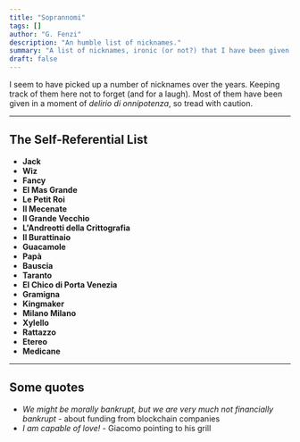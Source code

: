 ```yaml
---
title: "Soprannomi"
tags: []
author: "G. Fenzi"
description: "An humble list of nicknames."
summary: "A list of nicknames, ironic (or not?) that I have been given over the years." 
draft: false
---
```


I seem to have picked up a number of nicknames over the years. Keeping track of them here not to forget (and for a laugh). Most of them have been given in a moment of _delirio di onnipotenza_, so tread with caution. 

---
## The Self-Referential List
- **Jack**
- **Wiz**
- **Fancy**
- **El Mas Grande**
- **Le Petit Roi**
- **Il Mecenate**
- **Il Grande Vecchio**
- **L'Andreotti della Crittografia**
- **Il Burattinaio**
- **Guacamole**
- **Papà**
- **Bauscia**
- **Taranto**
- **El Chico di Porta Venezia**
- **Gramigna**
- **Kingmaker**
- **Milano Milano**
- **Xylello**
- **Rattazzo**
- **Etereo**
- **Medicane**

---
## Some quotes
- _We might be morally bankrupt, but we are very much not financially bankrupt_ - about funding from blockchain companies
- _I am capable of love!_ - Giacomo pointing to his grill
